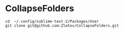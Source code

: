 # CollapseFolders

```
cd  ~/.config/sublime-text-2/Packages/User
git clone git@github.com:Zlatov/CollapseFolders.git
```
